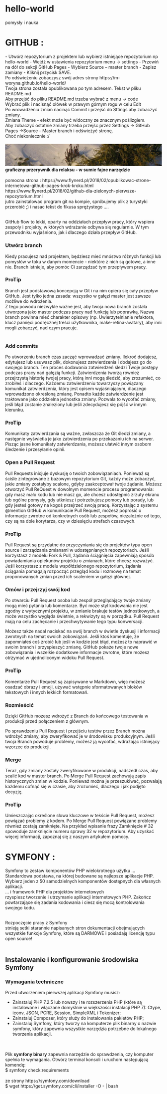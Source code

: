 # hello-world
pomysły i nauka

<h1>
GITHUB :  </h1>
- Utwórz repozytorium z projektem lub wybierz istniejące repozytorium np hello-world
- Wejdź w ustawienia repozytorium menu -> settings
- Przewiń na dół do sekcji GitHub Pages
- Wybierz Source – master branch
- Zapisz zamiany - Kliknij przycisk SAVE. <br>
Po odświeżeniu zobaczysz swój adres strony https://m-woryna.github.io/hello-world/<br>
Twoja strona została opublikowana po tym adresem. Tekst w pliku README.md<br>
Aby przejść do pliku README.md trzeba wybrać z menu -> code<br>
Wybrać plik i nacisnąć ołówek w prawym górnym rogu w celu Edit <br>
Po wrowadzeniu zmian nacinąć Commit i przejść do Sttings aby zobaczyć zmiany. <br>
Zmiana Theme - efekt może być widoczny ze znacznym poślizgiem.<br>
Aby zobaczyć ostatnie zmiany trzeba przejśc przez Settings -> GitHub Pages ->Source - Master branch  i odświeżyć stronę.
<br>Choć niekoniecznie :/<br><br>
<IMG SRC="ogrodnik_zima1.jpg" BORDER="0"  ALT="obrazek zimowy">
  <b>graficzny przerywnik dla relaksu - w sumie fajne narzędzie</b> <BR>
 <br>
  pomocna strona : https://www.flynerd.pl/2018/02/opublikowac-strone-internetowa-github-pages-krok-kroku.html
  <br>
  https://www.flynerd.pl/2018/02/github-dla-zielonych-pierwsze-repozytorium.html
  <br>
  jutro zainstalowac program git na kompie, spróbujemy plik z turystyki przerobić ;) i nasac tekst do fikusa sprężystego ....<br><br>
  
GitHub flow to lekki, oparty na oddziałach przepływ pracy, który wspiera zespoły i projekty, w których wdrażanie odbywa się regularnie. W tym przewodniku wyjaśniono, jak i dlaczego działa przepływ GitHub.<br>

<h3> Utwórz branch</h3>

Kiedy pracujesz nad projektem, będziesz mieć mnóstwo różnych funkcji lub pomysłów w toku w danym momencie - niektóre z nich są gotowe, a inne nie. Branch istnieje, aby pomóc Ci zarządzać tym przepływem pracy. <br>

<h3>ProTip</h3>

Branch jest podstawową koncepcją w Git i na nim opiera się cały przepływ GitHub. Jest tylko jedna zasada: wszystko w gałęzi master jest zawsze możliwe do wdrożenia.<br>
Z tego powodu niezwykle ważne jest, aby twoja nowa branch została utworzona jako master podczas pracy nad funkcją lub poprawką. Nazwa branch powinna mieć charakter opisowy (np. Uwierzytelnianie refaktora, klucz pamięci podręcznej treści użytkownika, make-retina-avatary), aby inni mogli zobaczyć, nad czym pracuje.<br><br>

<h3>Add commits</h3>
Po utworzeniu branch czas zacząć wprowadzać zmiany. Ilekroć dodajesz, edytujesz lub usuwasz plik, dokonujesz zatwierdzenia i dodajesz go do swojego branch. Ten proces dodawania zatwierdzeń śledzi Twoje postępy podczas pracy nad gałęzią funkcji.
Zatwierdzenia tworzą również przejrzystą historię twojej pracy, którą inni mogą śledzić, aby zrozumieć, co zrobiłeś i dlaczego. Każdemu zatwierdzeniu towarzyszy powiązany komunikat zatwierdzenia, który jest opisem wyjaśniającym, dlaczego wprowadzono określoną zmianę. Ponadto każde zatwierdzenie jest traktowane jako oddzielna jednostka zmiany. Pozwala to wycofać zmiany, jeśli błąd zostanie znaleziony lub jeśli zdecydujesz się pójść w innym kierunku.

<h3>ProTip</h3>

Komunikaty zatwierdzania są ważne, zwłaszcza że Git śledzi zmiany, a następnie wyświetla je jako zatwierdzenia po przekazaniu ich na serwer. Pisząc jasne komunikaty zatwierdzania, możesz ułatwić innym osobom śledzenie i przesyłanie opinii.

<h3>Open a Pull Request</h3>
Pull Requests inicjuje dyskusję o twoich zobowiązaniach. Ponieważ są ściśle zintegrowane z bazowym repozytorium Git, każdy może zobaczyć, jakie zmiany zostałyby scalone, gdyby zaakceptował twoje żądanie.
Możesz otworzyć Pull ReQuest w dowolnym momencie procesu programowania: gdy masz mało kodu lub nie masz go, ale chcesz udostępnić zrzuty ekranu lub ogólne pomysły, gdy utkniesz i potrzebujesz pomocy lub porady, lub gdy jesteś gotowy na kogoś przejrzeć swoją pracę. Korzystając z systemu @mention GitHub w komunikacie Pull Request, możesz poprosić o informacje zwrotne od konkretnych osób lub zespołów, niezależnie od tego, czy są na dole korytarza, czy w dziesięciu strefach czasowych.

<h3>ProTip</h3>

Pull Request są przydatne do przyczyniania się do projektów typu open source i zarządzania zmianami w udostępnianych repozytoriach. Jeśli korzystasz z modelu Fork & Pull, żądania ściągnięcia zapewniają sposób powiadamiania opiekunów projektu o zmianach, które chcesz rozważyć. Jeśli korzystasz z modelu współdzielonego repozytorium, żądania ściągania pomagają rozpocząć przegląd kodu i rozmowę na temat proponowanych zmian przed ich scaleniem w gałęzi głównej.

<h3>Omów i przejrzyj swój kod</h3>

Po otwarciu Pull Request osoba lub zespół przeglądający twoje zmiany mogą mieć pytania lub komentarze. 
Być może styl kodowania nie jest zgodny z wytycznymi projektu, w zmianie brakuje testów jednostkowych, a może wszystko wygląda świetnie, a rekwizyty są w porządku. Pull Request mają na celu zachęcanie i przechwytywanie tego typu konwersacji.

Możesz także nadal naciskać na swój branch w świetle dyskusji i informacji zwrotnych na temat swoich zobowiązań. Jeśli ktoś komentuje, że zapomniałeś coś zrobić lub jeśli w kodzie jest błąd, możesz to naprawić w swoim branch i przyspieszyć zmianę. GitHub pokaże twoje nowe zobowiązania i wszelkie dodatkowe informacje zwrotne, które możesz otrzymać w ujednoliconym widoku Pull Request.

<h3>ProTip</h3>

Komentarze Pull Request są zapisywane w Markdown, więc możesz osadzać obrazy i emoji, używać wstępnie sformatowanych bloków tekstowych i innych lekkich formatowań.

<h3>Rozmieścić</h3>

Dzięki GitHub możesz wdrożyć z Branch do końcowego testowania w produkcji przed połączeniem z głównym.

Po sprawdzeniu Pull Request i przejściu testów przez Branch można wdrożyć zmiany, aby zweryfikować je w środowisku produkcyjnym. Jeśli twoja Branch powoduje problemy, możesz ją wycofać, wdrażając istniejący wzorzec do produkcji.

<h3>Merge</h3>

Teraz, gdy zmiany zostały zweryfikowane w produkcji, nadszedł czas, aby scalić kod w master branch.
Po Merge Pull Request zachowują zapis historycznych zmian w kodzie. Ponieważ można je przeszukiwać, pozwalają każdemu cofnąć się w czasie, aby zrozumieć, dlaczego i jak podjęto decyzję.

<h3>ProTip</h3>
Umieszczając określone słowa kluczowe w tekście Pull Request, możesz powiązać problemy z kodem. Po Merge Pull Request powiązane problemy również zostają zamknięte. Na przykład wpisanie frazy Zamknięcie # 32 spowoduje zamknięcie numeru sprawy 32 w repozytorium. Aby uzyskać więcej informacji, zapoznaj się z naszym artykułem pomocy.

<h1>
SYMFONY :  </h1>

Symfony to zestaw komponentów PHP wielokrotnego użytku ...<br>
Standardowa podstawa, na której budowane są najlepsze aplikacje PHP. Wybierz jeden z 50 samodzielnych komponentów dostępnych dla własnych aplikacji.<br>
... i framework PHP dla projektów internetowych<br>
rzyspiesz tworzenie i utrzymanie aplikacji internetowych PHP. Zakończ powtarzające się zadania kodowania i ciesz się mocą kontrolowania swojego kodu.
<br><br>

Rozpoczęcie pracy z Symfony<br>
stnieją setki starannie napisanych stron dokumentacji obejmujących wszystkie funkcje Symfony, które są DARMOWE i posiadają licencję typu open source!<br>
<br>

<h2>Instalowanie i konfigurowanie środowiska Symfony</h2>

<h3>Wymagania techniczne</h3>

Przed utworzeniem pierwszej aplikacji Symfony musisz:<br>

- Zainstaluj PHP 7.2.5 lub nowszy i te rozszerzenia PHP (które są instalowane i włączane domyślnie w większości instalacji PHP 7): Ctype, iconv, JSON, PCRE, Session, SimpleXML i Tokenizer;<br>
- Zainstaluj Composer, który służy do instalowania pakietów PHP;<br>
- Zainstaluj Symfony, który tworzy na komputerze plik binarny o nazwie symfony, który zapewnia wszystkie narzędzia potrzebne do lokalnego tworzenia aplikacji.
<br>
<br>
Plik <b>symfony binary</b> zapewnia narzędzie do sprawdzenia, czy komputer spełnia te wymagania. Otwórz terminal konsoli i uruchom następującą komendę:<br>
$  symfony check:requirements
<br><br>
ze strony https://symfony.com/download <br>
$ wget https://get.symfony.com/cli/installer -O - | bash
<br>
